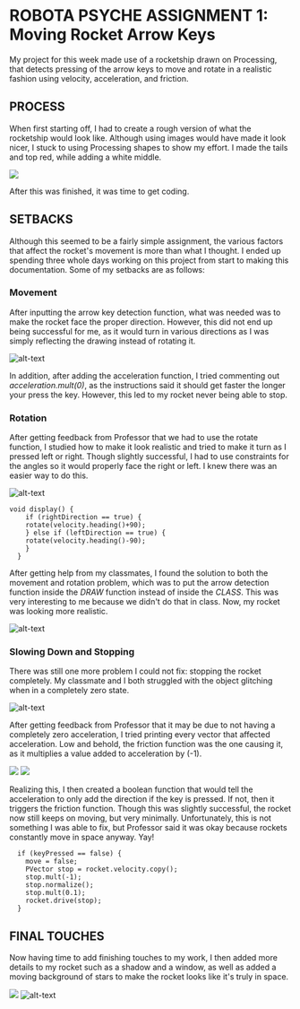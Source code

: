 # ROBOTA PSYCHE ASSIGNMENT 1: Moving Rocket Arrow Keys

My project for this week made use of a rocketship drawn on Processing, that detects pressing of the arrow keys to move and rotate in a realistic fashion using velocity, acceleration, and friction.

## PROCESS

When first starting off, I had to create a rough version of what the rocketship would look like. Although using images would have made it look nicer, I stuck to using Processing shapes to show my effort. I made the tails and top red, while adding a white middle.

![](images/initialRocket.png)

After this was finished, it was time to get coding.

## SETBACKS

Although this seemed to be a fairly simple assignment, the various factors that affect the rocket's movement is more than what I thought. I ended up spending three whole days working on this project from start to making this documentation. Some of my setbacks are as follows:

### Movement

After inputting the arrow key detection function, what was needed was to make the rocket face the proper direction. However, this did not end up being successful for me, as it would turn in various directions as I was simply reflecting the drawing instead of rotating it.

![alt-text](images/unrealMove.gif)

In addition, after adding the acceleration function, I tried commenting out *acceleration.mult(0)*, as the instructions said it should get faster the longer your press the key. However, this led to my rocket never being able to stop.

### Rotation

After getting feedback from Professor that we had to use the rotate function, I studied how to make it look realistic and tried to make it turn as I pressed left or right. Though slightly successful, I had to use constraints for the angles so it would properly face the right or left. I knew there was an easier way to do this.

![alt-text](images/unrealRotate.gif)

    void display() {
        if (rightDirection == true) {
        rotate(velocity.heading()+90);
        } else if (leftDirection == true) {
        rotate(velocity.heading()-90);
        }
      }

After getting help from my classmates, I found the solution to both the movement and rotation problem, which was to put the arrow detection function inside the *DRAW* function instead of inside the *CLASS*. This was very interesting to me because we didn't do that in class. Now, my rocket was looking more realistic.

![alt-text](images/realRotate.gif)

### Slowing Down and Stopping

There was still one more problem I could not fix: stopping the rocket completely. My classmate and I both struggled with the object glitching when in a completely zero state.

![alt-text](images/rocketGlitch.gif)

After getting feedback from Professor that it may be due to not having a completely zero acceleration, I tried printing every vector that affected acceleration. Low and behold, the friction function was the one causing it, as it multiplies a value added to acceleration by (-1).

![](images/professorRemark.png)
![](images/accelerationPosNeg.png)

Realizing this, I then created a boolean function that would tell the acceleration to only add the direction if the key is pressed. If not, then it triggers the friction function. Though this was slightly successful, the rocket now still keeps on moving, but very minimally. Unfortunately, this is not something I was able to fix, but Professor said it was okay because rockets constantly move in space anyway. Yay!

      if (keyPressed == false) {
        move = false;
        PVector stop = rocket.velocity.copy();
        stop.mult(-1);
        stop.normalize();
        stop.mult(0.1);
        rocket.drive(stop);
      }

## FINAL TOUCHES

Now having time to add finishing touches to my work, I then added more details to my rocket such as a shadow and a window, as well as added a moving background of stars to make the rocket looks like it's truly in space.

![](images/niceRocket.png)
![alt-text](images/rocketSpace.gif)


